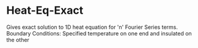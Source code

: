 # Heat-Eq-Exact
Gives exact solution to 1D heat equation for 'n' Fourier Series terms. 
Boundary Conditions: Specified temperature on one end and insulated on the other

